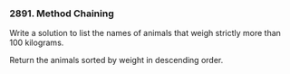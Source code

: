 ### 2891. Method Chaining

Write a solution to list the names of animals that weigh strictly more than 100 kilograms.

Return the animals sorted by weight in descending order.